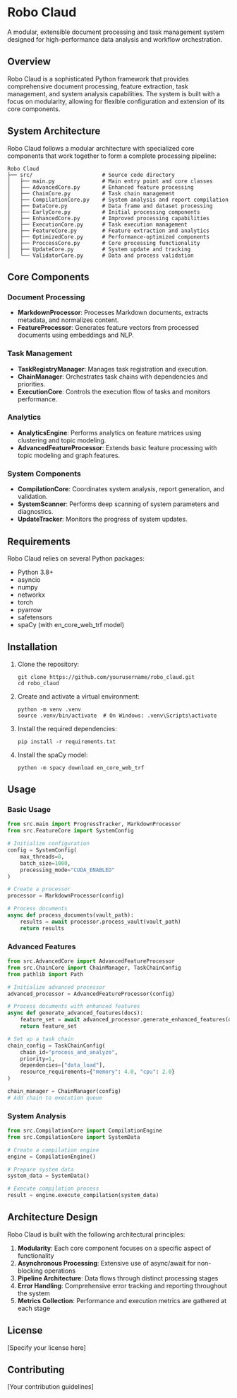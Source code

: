 # Robo Claud

A modular, extensible document processing and task management system designed for high-performance data analysis and workflow orchestration.

## Overview

Robo Claud is a sophisticated Python framework that provides comprehensive document processing, feature extraction, task management, and system analysis capabilities. The system is built with a focus on modularity, allowing for flexible configuration and extension of its core components.

## System Architecture

Robo Claud follows a modular architecture with specialized core components that work together to form a complete processing pipeline:

```
Robo Claud
├── src/                      # Source code directory
│   ├── main.py               # Main entry point and core classes
│   ├── AdvancedCore.py       # Enhanced feature processing
│   ├── ChainCore.py          # Task chain management
│   ├── CompilationCore.py    # System analysis and report compilation
│   ├── DataCore.py           # Data frame and dataset processing
│   ├── EarlyCore.py          # Initial processing components
│   ├── EnhancedCore.py       # Improved processing capabilities
│   ├── ExecutionCore.py      # Task execution management
│   ├── FeatureCore.py        # Feature extraction and analytics
│   ├── OptimizedCore.py      # Performance-optimized components
│   ├── ProccessCore.py       # Core processing functionality
│   ├── UpdateCore.py         # System update and tracking
│   └── ValidatorCore.py      # Data and process validation
```

## Core Components

### Document Processing

- **MarkdownProcessor**: Processes Markdown documents, extracts metadata, and normalizes content.
- **FeatureProcessor**: Generates feature vectors from processed documents using embeddings and NLP.

### Task Management

- **TaskRegistryManager**: Manages task registration and execution.
- **ChainManager**: Orchestrates task chains with dependencies and priorities.
- **ExecutionCore**: Controls the execution flow of tasks and monitors performance.

### Analytics

- **AnalyticsEngine**: Performs analytics on feature matrices using clustering and topic modeling.
- **AdvancedFeatureProcessor**: Extends basic feature processing with topic modeling and graph features.

### System Components

- **CompilationCore**: Coordinates system analysis, report generation, and validation.
- **SystemScanner**: Performs deep scanning of system parameters and diagnostics.
- **UpdateTracker**: Monitors the progress of system updates.

## Requirements

Robo Claud relies on several Python packages:

- Python 3.8+
- asyncio
- numpy
- networkx
- torch
- pyarrow
- safetensors
- spaCy (with en_core_web_trf model)

## Installation

1. Clone the repository:

   ```
   git clone https://github.com/yourusername/robo_claud.git
   cd robo_claud
   ```

2. Create and activate a virtual environment:

   ```
   python -m venv .venv
   source .venv/bin/activate  # On Windows: .venv\Scripts\activate
   ```

3. Install the required dependencies:

   ```
   pip install -r requirements.txt
   ```

4. Install the spaCy model:
   ```
   python -m spacy download en_core_web_trf
   ```

## Usage

### Basic Usage

```python
from src.main import ProgressTracker, MarkdownProcessor
from src.FeatureCore import SystemConfig

# Initialize configuration
config = SystemConfig(
    max_threads=8,
    batch_size=1000,
    processing_mode="CUDA_ENABLED"
)

# Create a processor
processor = MarkdownProcessor(config)

# Process documents
async def process_documents(vault_path):
    results = await processor.process_vault(vault_path)
    return results
```

### Advanced Features

```python
from src.AdvancedCore import AdvancedFeatureProcessor
from src.ChainCore import ChainManager, TaskChainConfig
from pathlib import Path

# Initialize advanced processor
advanced_processor = AdvancedFeatureProcessor(config)

# Process documents with enhanced features
async def generate_advanced_features(docs):
    feature_set = await advanced_processor.generate_enhanced_features(docs)
    return feature_set

# Set up a task chain
chain_config = TaskChainConfig(
    chain_id="process_and_analyze",
    priority=1,
    dependencies=["data_load"],
    resource_requirements={"memory": 4.0, "cpu": 2.0}
)

chain_manager = ChainManager(config)
# Add chain to execution queue
```

### System Analysis

```python
from src.CompilationCore import CompilationEngine
from src.CompilationCore import SystemData

# Create a compilation engine
engine = CompilationEngine()

# Prepare system data
system_data = SystemData()

# Execute compilation process
result = engine.execute_compilation(system_data)
```

## Architecture Design

Robo Claud is built with the following architectural principles:

1. **Modularity**: Each core component focuses on a specific aspect of functionality
2. **Asynchronous Processing**: Extensive use of async/await for non-blocking operations
3. **Pipeline Architecture**: Data flows through distinct processing stages
4. **Error Handling**: Comprehensive error tracking and reporting throughout the system
5. **Metrics Collection**: Performance and execution metrics are gathered at each stage

## License

[Specify your license here]

## Contributing

[Your contribution guidelines]
